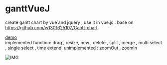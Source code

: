 # ganttVueJ
create gantt chart by vue and jquery , use it in vue.js . base on https://github.com/w1301625107/Gantt-chart.

 [demo](https://lie2believe.github.io/ganttVueJ/baseOnVue1.html)   
implemented function: drag , resize, new , delete , split , merge , multi select , single select , time extend.
unimplemented : zoomOut , zoomIn 

![IMG](https://lie2believe.github.io/ganttVueJ/screenshots/01.png)   

